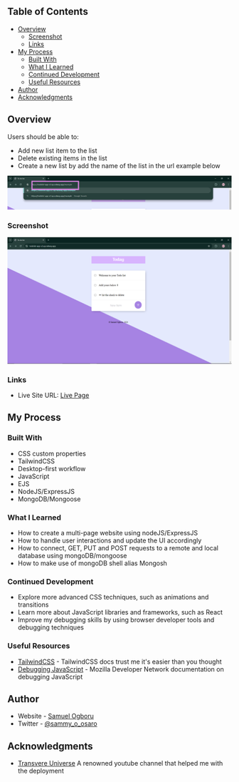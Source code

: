 ## Table of Contents

- [Overview](#overview)
  - [Screenshot](#screenshot)
  - [Links](#links)
- [My Process](#my-process)
  - [Built With](#built-with)
  - [What I Learned](#what-i-learned)
  - [Continued Development](#continued-development)
  - [Useful Resources](#useful-resources)
- [Author](#author)
- [Acknowledgments](#acknowledgments)

## Overview


Users should be able to:

- Add new list item to the list
- Delete existing items in the list
- Create a new list by add the name of the list in the url example below 

![Add custom list](./example.png)

### Screenshot

![TodoList App Screenshot](./todoapp.png)

### Links

- Live Site URL: [Live Page](https://todolist-app-v2.up.railway.app/)

## My Process

### Built With

- CSS custom properties
- TailwindCSS
- Desktop-first workflow
- JavaScript
- EJS
- NodeJS/ExpressJS
- MongoDB/Mongoose

### What I Learned

- How to create a multi-page website using nodeJS/ExpressJS
- How to handle user interactions and update the UI accordingly
- How to connect, GET, PUT and POST requests to a remote and local database using mongoDB/mongoose
- How to make use of mongoDB shell alias Mongosh

### Continued Development

- Explore more advanced CSS techniques, such as animations and transitions
- Learn more about JavaScript libraries and frameworks, such as React
- Improve my debugging skills by using browser developer tools and debugging techniques

### Useful Resources

- [TailwindCSS](https://tailwindcss.com/docs/installation) - TailwindCSS docs trust me it's easier than you thought
- [Debugging JavaScript](https://developer.mozilla.org/en-US/docs/Mozilla/Debugging/Debugging_JavaScript) - Mozilla Developer Network documentation on debugging JavaScript

## Author

- Website - [Samuel Ogboru](https://portfolio-nine-gules-60.vercel.app/)
- Twitter - [@sammy_o_osaro](https://www.twitter.com/sammy_o_osaro)

## Acknowledgments
- [Transvere Universe](https://youtu.be/MusIvEKjqsc?t=455) A renowned youtube channel that helped me with the deployment
